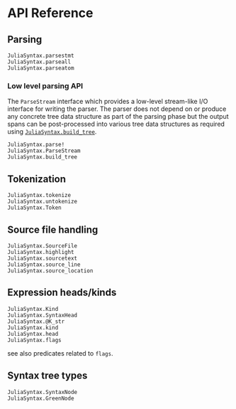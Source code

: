 # API Reference

## Parsing

```@docs
JuliaSyntax.parsestmt
JuliaSyntax.parseall
JuliaSyntax.parseatom
```

### Low level parsing API

The `ParseStream` interface which provides a low-level stream-like I/O
interface for writing the parser. The parser does not depend on or produce any
concrete tree data structure as part of the parsing phase but the output spans
can be post-processed into various tree data structures as required using
[`JuliaSyntax.build_tree`](@ref).

```@docs
JuliaSyntax.parse!
JuliaSyntax.ParseStream
JuliaSyntax.build_tree
```

## Tokenization

```@docs
JuliaSyntax.tokenize
JuliaSyntax.untokenize
JuliaSyntax.Token
```

## Source file handling

```@docs
JuliaSyntax.SourceFile
JuliaSyntax.highlight
JuliaSyntax.sourcetext
JuliaSyntax.source_line
JuliaSyntax.source_location
```

## Expression heads/kinds

```@docs
JuliaSyntax.Kind
JuliaSyntax.SyntaxHead
JuliaSyntax.@K_str
JuliaSyntax.kind
JuliaSyntax.head
JuliaSyntax.flags
```

see also predicates related to `flags`.

## Syntax tree types

```@docs
JuliaSyntax.SyntaxNode
JuliaSyntax.GreenNode
```
